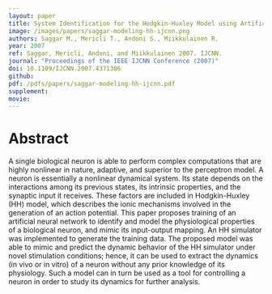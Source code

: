```yaml
---
layout: paper
title: System Identification for the Hodgkin-Huxley Model using Artificial Neural Networks
image: /images/papers/saggar-modeling-hh-ijcnn.png
authors: Saggar M., Mericli T., Andoni S., Miikkulainen R.
year: 2007
ref: Saggar, Mericli, Andoni, and Miikkulainen 2007. IJCNN.
journal: "Proceedings of the IEEE IJCNN Conference (2007)"
doi: 10.1109/IJCNN.2007.4371306
github: 
pdf: /pdfs/papers/saggar-modeling-hh-ijcnn.pdf
supplement: 
movie: 
---
```


# Abstract

A single biological neuron is able to perform complex computations that are highly nonlinear in nature, adaptive, and superior to the perceptron model. A neuron is essentially a nonlinear dynamical system. Its state depends on the interactions among its previous states, its intrinsic properties, and the synaptic input it receives. These factors are included in Hodgkin-Huxley (HH) model, which describes the ionic mechanisms involved in the generation of an action potential. This paper proposes training of an artificial neural network to identify and model the physiological properties of a biological neuron, and mimic its input-output mapping. An HH simulator was implemented to generate the training data. The proposed model was able to mimic and predict the dynamic behavior of the HH simulator under novel stimulation conditions; hence, it can be used to extract the dynamics (in vivo or in vitro) of a neuron without any prior knowledge of its physiology. Such a model can in turn be used as a tool for controlling a neuron in order to study its dynamics for further analysis.
